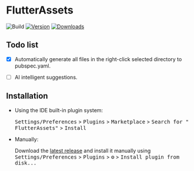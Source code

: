 # FlutterAssets

![Build](https://github.com/Wenpiner/FlutterAssets/workflows/Build/badge.svg)
[![Version](https://img.shields.io/jetbrains/plugin/v/22869-flutterassets.svg)](https://plugins.jetbrains.com/plugin/22869-flutterassets)
[![Downloads](https://img.shields.io/jetbrains/plugin/d/22869-flutterassets.svg)](https://plugins.jetbrains.com/plugin/22869-flutterassets)

## Todo list
<!-- Plugin description -->

- [x] Automatically generate all files in the right-click selected directory to pubspec.yaml.
- [ ] AI intelligent suggestions.


## Installation

- Using the IDE built-in plugin system:

  <kbd>Settings/Preferences</kbd> > <kbd>Plugins</kbd> > <kbd>Marketplace</kbd> > <kbd>Search for "
  FlutterAssets"</kbd> >
  <kbd>Install</kbd>

- Manually:

  Download the [latest release](https://github.com/Wenpiner/FlutterAssets/releases/latest) and install it manually using
  <kbd>Settings/Preferences</kbd> > <kbd>Plugins</kbd> > <kbd>⚙️</kbd> > <kbd>Install plugin from disk...</kbd>

<!-- Plugin description end -->
